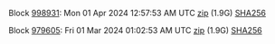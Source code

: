 Block [998931](https://testnet-insight.dashevo.org/insight/block/00000000000611c5acf1f1684663c363ff46f3e5c59250047fd75652d644bb0e): Mon 01 Apr 2024 12:57:53 AM UTC [zip](https://dash-bootstrap-2.ams3.digitaloceanspaces.com/testnet/2024-04-01/bootstrap.dat.zip) (1.9G) [SHA256](https://dash-bootstrap-2.ams3.digitaloceanspaces.com/testnet/2024-04-01/sha256.txt)

Block [979605](https://testnet-insight.dashevo.org/insight/block/000000687c584f63d3c20811f581431c3766e8e8e6f110c8263aabed5bd222cb): Fri 01 Mar 2024 01:02:53 AM UTC [zip](https://dash-bootstrap-2.ams3.digitaloceanspaces.com/testnet/2024-03-01/bootstrap.dat.zip) (1.9G) [SHA256](https://dash-bootstrap-2.ams3.digitaloceanspaces.com/testnet/2024-03-01/sha256.txt)
